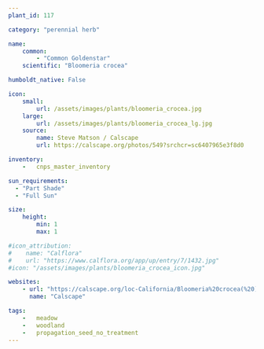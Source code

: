 ```yaml
---
plant_id: 117

category: "perennial herb"

name: 
    common: 
        - "Common Goldenstar"  
    scientific: "Bloomeria crocea"  

humboldt_native: False

icon: 
    small: 
        url: /assets/images/plants/bloomeria_crocea.jpg 
    large: 
        url: /assets/images/plants/bloomeria_crocea_lg.jpg 
    source: 
        name: Steve Matson / Calscape 
        url: https://calscape.org/photos/549?srchcr=sc6407965e3f8d0 

inventory: 
    -   cnps_master_inventory

sun_requirements:
  - "Part Shade"
  - "Full Sun"

size:
    height: 
        min: 1
        max: 1

#icon_attribution: 
#    name: "Calflora"
#    url: "https://www.calflora.org/app/up/entry/7/1432.jpg" 
#icon: "/assets/images/plants/bloomeria_crocea_icon.jpg"

websites:
    - url: "https://calscape.org/loc-California/Bloomeria%20crocea(%20)"
      name: "Calscape"

tags:  
    -   meadow
    -   woodland
    -   propagation_seed_no_treatment
---
```






